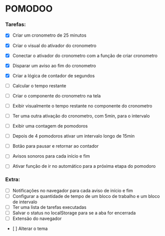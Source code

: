 # POMODOO

### Tarefas:

- [X] Criar um cronometro de 25 minutos
- [X] Criar o visual do ativador do cronometro
- [X] Conectar o ativador do cronometro com a função de criar cronometro
- [X] Disparar um aviso ao fim do cronometro
- [X] Criar a lógica de contador de segundos
- [ ] Calcular o tempo restante
- [ ] Criar o componente do cronometro na tela
- [ ] Exibir visualmente o tempo restante no componente do cronometro
- [ ] Ter uma outra ativação do cronometro, com 5min, para o intervalo
- [ ] Exibir uma contagem de pomodoros
- [ ] Depois de 4 pomodoros ativar um intervalo longo de 15min
- [ ] Botão para pausar e retornar ao contador
- [ ] Avisos sonoros para cada início e fim
- [ ] Ativar função de ir no automático para a próxima etapa do pomodoro


### Extra:

- [ ] Notificações no navegador para cada aviso de início e fim
- [ ] Configurar a quantidade de tempo de um bloco de trabalho e um bloco de intervalo
- [ ] Ter uma lista de tarefas executadas
- [ ] Salvar o status no localStorage para se a aba for encerrada
- [ ] Extensão do navegador
- [ ] Alterar o tema